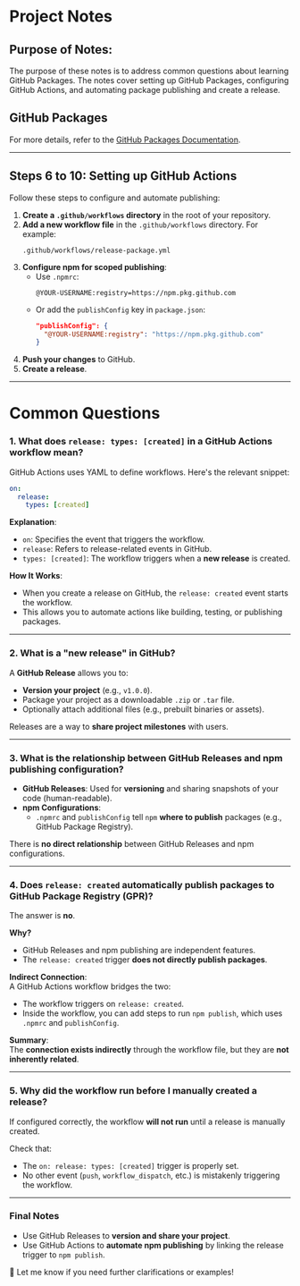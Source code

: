 # **Project Notes**

## Purpose of Notes:

The purpose of these notes is to address common questions about learning GitHub Packages. The notes cover setting up GitHub Packages, configuring GitHub Actions, and automating package publishing and create a release.

## **GitHub Packages**
For more details, refer to the [GitHub Packages Documentation](https://docs.github.com/en/packages/quickstart#publishing-your-package).

---

## **Steps 6 to 10: Setting up GitHub Actions**
Follow these steps to configure and automate publishing:

1. **Create a `.github/workflows` directory** in the root of your repository.
2. **Add a new workflow file** in the `.github/workflows` directory. For example:  
   ```plaintext
   .github/workflows/release-package.yml
   ```
3. **Configure npm for scoped publishing**:
   - Use `.npmrc`:
     ```plaintext
     @YOUR-USERNAME:registry=https://npm.pkg.github.com
     ```
   - Or add the `publishConfig` key in `package.json`:
     ```json
     "publishConfig": {
       "@YOUR-USERNAME:registry": "https://npm.pkg.github.com"
     }
     ```
4. **Push your changes** to GitHub.
5. **Create a release**.

---

# **Common Questions**

### **1. What does `release: types: [created]` in a GitHub Actions workflow mean?**

GitHub Actions uses YAML to define workflows. Here's the relevant snippet:

```yaml
on:
  release:
    types: [created]
```

**Explanation**:
- `on`: Specifies the event that triggers the workflow.
- `release`: Refers to release-related events in GitHub.
- `types: [created]`: The workflow triggers when a **new release** is created.

**How It Works**:
- When you create a release on GitHub, the `release: created` event starts the workflow.
- This allows you to automate actions like building, testing, or publishing packages.

---

### **2. What is a "new release" in GitHub?**

A **GitHub Release** allows you to:
- **Version your project** (e.g., `v1.0.0`).
- Package your project as a downloadable `.zip` or `.tar` file.
- Optionally attach additional files (e.g., prebuilt binaries or assets).

Releases are a way to **share project milestones** with users.

---

### **3. What is the relationship between GitHub Releases and npm publishing configuration?**

- **GitHub Releases**: Used for **versioning** and sharing snapshots of your code (human-readable).  
- **npm Configurations**:
   - `.npmrc` and `publishConfig` tell `npm` **where to publish** packages (e.g., GitHub Package Registry).

There is **no direct relationship** between GitHub Releases and npm configurations.  

---

### **4. Does `release: created` automatically publish packages to GitHub Package Registry (GPR)?**

The answer is **no**.  

**Why?**  
- GitHub Releases and npm publishing are independent features.  
- The `release: created` trigger **does not directly publish packages**.  

**Indirect Connection**:  
A GitHub Actions workflow bridges the two:
- The workflow triggers on `release: created`.  
- Inside the workflow, you can add steps to run `npm publish`, which uses `.npmrc` and `publishConfig`.

**Summary**:  
The **connection exists indirectly** through the workflow file, but they are **not inherently related**.

---

### **5. Why did the workflow run before I manually created a release?**

If configured correctly, the workflow **will not run** until a release is manually created.

Check that:
- The `on: release: types: [created]` trigger is properly set.
- No other event (`push`, `workflow_dispatch`, etc.) is mistakenly triggering the workflow.

---

### **Final Notes**
- Use GitHub Releases to **version and share your project**.
- Use GitHub Actions to **automate npm publishing** by linking the release trigger to `npm publish`.

🚀 Let me know if you need further clarifications or examples!